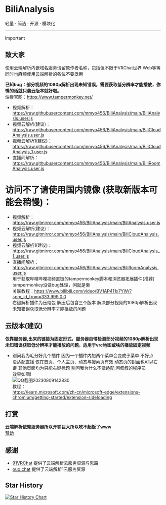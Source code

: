 # BiliAnalysis
轻量 · 简洁 · 开源 · 模块化
***

> [!IMPORTANT]
> ## 致大家
> 使用云端解析内嵌域名服务请留原作者名称，包括但不限于VRChat世界 Web等等
> 同时也麻烦使用云端解析的各位不要泛用

**已知bug：部分视频的1080p解析出现未知错误，需要获取低分辨率才能播放，你懒的话就只装云版本就好啦。**<br>
油猴官网：https://www.tampermonkey.net/<br>
- 视频解析：https://raw.githubusercontent.com/mmyo456/BiliAnalysis/main/BiliAnalysis.user.js<br>
- 视频云解析(建议)：https://raw.githubusercontent.com/mmyo456/BiliAnalysis/main/BiliCloudAnalysis.user.js<br>
- 视频云解析1(建议)：https://raw.githubusercontent.com/mmyo456/BiliAnalysis/main/BiliCloudAnalysis_1.user.js<br>
- 直播间解析：https://raw.githubusercontent.com/mmyo456/BiliAnalysis/main/BiliRoomAnalysis.user.js<br>
# 访问不了请使用国内镜像 (获取新版本可能会稍慢)：<br>
- 视频解析：https://raw.gitmirror.com/mmyo456/BiliAnalysis/main/BiliAnalysis.user.js<br>
- 视频云解析(建议)：https://raw.gitmirror.com/mmyo456/BiliAnalysis/main/BiliCloudAnalysis.user.js<br>
- 视频云解析1(建议)：https://raw.gitmirror.com/mmyo456/BiliAnalysis/main/BiliCloudAnalysis_1.user.js<br>
- 直播间解析：https://raw.gitmirror.com/mmyo456/BiliAnalysis/main/BiliRoomAnalysis.user.js<br>
用于获取哔哩哔哩视频直链的tampermonkey脚本和浏览器拓展插件(推荐)<br>
tampermonkey没做bug处理，问就是懒<br> 
关联教程：https://www.bilibili.com/video/BV1AP411x7YW/?spm_id_from=333.999.0.0<br>
右键解析插件为压缩包 解压后包含三个版本 解决部分视频的1080p解析出现未知错误获取低分辨率才能播放的问题 <br>
## 云版本(建议)
**依靠服务器,出来的链接为固定形式，服务器自带检测部分视频的1080p解析出现未知错误获取低分辨率才能播放的问题，适用于vrc地图或啥的播放固定视频** <br>
- 别问我为毛分好几个插件 因为一个插件内加两个菜单会变成子菜单 不好点<br>
没适配直播 仅在首页、个人主页、动态与搜索页有效 动态页的封面也可以右键 其他页面均为只能右键标题 别问我为什么不做适配 问叔叔的程序员<br>
效果如图!<br>
![QQ截图20230909142830](https://github.com/mmyo456/BiliAnalysis/assets/70092715/27911680-9d0f-4f84-b849-22165381f6fa) <br>
教程：<br>
https://learn.microsoft.com/zh-cn/microsoft-edge/extensions-chromium/getting-started/extension-sideloading
## 打赏
**云端解析依赖服务器所以开销巨大所以吃不起饭了www**<br>
[赞助](https://blog.ouo.chat/11.html)

## 感谢

- [91VRChat](https://91vrchat.com)  提供了云端解析云服务资源与思路
- [ouo.chat](https://www.ouo.chat ) 提供了云端解析1云服务资源
## Star History

[![Star History Chart](https://api.star-history.com/svg?repos=mmyo456/BiliAnalysis&type=Date)](https://star-history.com/#mmyo456/BiliAnalysis&Date)
